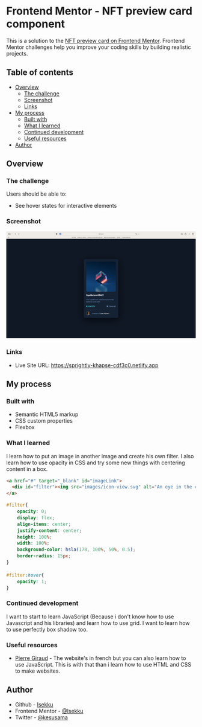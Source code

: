 # Frontend Mentor - NFT preview card component

This is a solution to the [NFT preview card on Frontend Mentor](https://www.frontendmentor.io/challenges/nft-preview-card-component-SbdUL_w0U/hub). Frontend Mentor challenges help you improve your coding skills by building realistic projects. 

## Table of contents

- [Overview](#overview)
  - [The challenge](#the-challenge)
  - [Screenshot](#screenshot)
  - [Links](#links)
- [My process](#my-process)
  - [Built with](#built-with)
  - [What I learned](#what-i-learned)
  - [Continued development](#continued-development)
  - [Useful resources](#useful-resources)
- [Author](#author)

## Overview

### The challenge

Users should be able to:

- See hover states for interactive elements

### Screenshot

![](./images/screenshot.png)

### Links

- Live Site URL: https://sprightly-khapse-cdf3c0.netlify.app

## My process

### Built with

- Semantic HTML5 markup
- CSS custom properties
- Flexbox

### What I learned

I learn how to put an image in another image and create his own filter. I also learn how to use opacity in CSS and try some new things with centering content in a box.

```html
<a href="#" target="_blank" id="imageLink">
  <div id="filter"><img src="images/icon-view.svg" alt="An eye in the center of the image" id="view icon"></div>
</a>
```
```css
#filter{
    opacity: 0;
    display: flex;
    align-items: center;
    justify-content: center;
    height: 100%;
    width: 100%;
    background-color: hsla(178, 100%, 50%, 0.5);
    border-radius: 15px;
}

#filter:hover{
    opacity: 1;
}
```

### Continued development

I want to start to learn JavaScript (Because i don't know how to use Javascript and his libraries) and learn how to use grid. I want to learn how to use perfectly box shadow too.

### Useful resources

- [Pierre Giraud](https://www.pierre-giraud.com/html-css-apprendre-coder-cours/) - The website's in french but you can also learn how to use JavaScript. This is with that than i learn how to use HTML and CSS to make websites.

## Author

- Github - [Isekku](https://github.com/Isekku)
- Frontend Mentor - [@Isekku](https://www.frontendmentor.io/profile/Isekku)
- Twitter - [@kesusama](https://www.twitter.com/kesusama)
